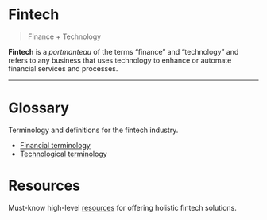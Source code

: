 # Fintech

> Finance + Technology

**Fintech** is a *portmanteau* of the terms “finance” and “technology” and refers to any business that uses technology to enhance or automate financial services and processes.

---

# Glossary

Terminology and definitions for the fintech industry.

- [Financial terminology](/doc/fin-glossary.md)
- [Technological terminology](/doc/tech-glossary.md)

# Resources

Must-know high-level [resources](/doc/resources.md) for offering holistic fintech solutions.
